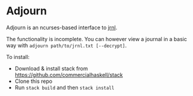 # Adjourn

Adjourn is an ncurses-based interface to [jrnl](http://maebert.github.io/jrnl/).

The functionality is incomplete. You can however view a journal in a
basic way with `adjourn path/to/jrnl.txt [--decrypt]`.

To install:
- Download & install stack from https://github.com/commercialhaskell/stack
- Clone this repo
- Run `stack build` and then `stack install`
